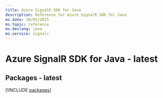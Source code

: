```yaml
---
title: Azure SignalR SDK for Java
description: Reference for Azure SignalR SDK for Java
ms.date: 10/01/2025
ms.topic: reference
ms.devlang: java
ms.service: signalr
---
```

# Azure SignalR SDK for Java - latest
## Packages - latest
[!INCLUDE [packages](signalr-index.md)]